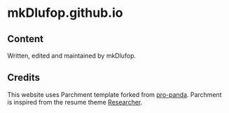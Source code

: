# mkDlufop.github.io

## Content

Written, edited and maintained by mkDlufop.

## Credits

This website uses Parchment template forked from [pro-panda](https://github.com/pro-panda/parchment). Parchment is inspired from the resume theme [Researcher](https://github.com/ankitsultana/researcher).

